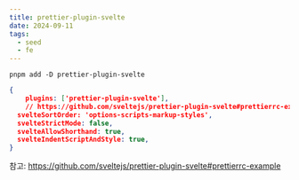 ```yaml
---
title: prettier-plugin-svelte
date: 2024-09-11
tags:
  - seed
  - fe
---
```


```shell
pnpm add -D prettier-plugin-svelte
```

```json
{
	plugins: ['prettier-plugin-svelte'],
	// https://github.com/sveltejs/prettier-plugin-svelte#prettierrc-example
  svelteSortOrder: 'options-scripts-markup-styles',
  svelteStrictMode: false,
  svelteAllowShorthand: true,
  svelteIndentScriptAndStyle: true,
}
```

참고: https://github.com/sveltejs/prettier-plugin-svelte#prettierrc-example

